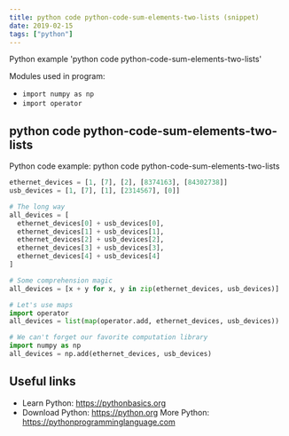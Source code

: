```yaml
---
title: python code python-code-sum-elements-two-lists (snippet)
date: 2019-02-15
tags: ["python"]
---
```

Python example 'python code python-code-sum-elements-two-lists'


Modules used in program: 
* `import numpy as np `
* `import operator `

## python code python-code-sum-elements-two-lists

Python code example: python code python-code-sum-elements-two-lists

```python
ethernet_devices = [1, [7], [2], [8374163], [84302738]]
usb_devices = [1, [7], [1], [2314567], [0]]

# The long way
all_devices = [
  ethernet_devices[0] + usb_devices[0], 
  ethernet_devices[1] + usb_devices[1], 
  ethernet_devices[2] + usb_devices[2], 
  ethernet_devices[3] + usb_devices[3], 
  ethernet_devices[4] + usb_devices[4]
]

# Some comprehension magic
all_devices = [x + y for x, y in zip(ethernet_devices, usb_devices)]

# Let's use maps
import operator 
all_devices = list(map(operator.add, ethernet_devices, usb_devices))

# We can't forget our favorite computation library
import numpy as np 
all_devices = np.add(ethernet_devices, usb_devices)


```

## Useful links

- Learn Python: https://pythonbasics.org
- Download Python: https://python.org
More Python: https://pythonprogramminglanguage.com
